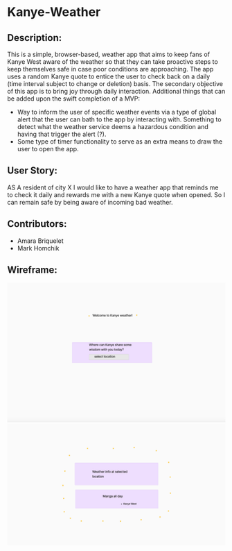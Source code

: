 # Kanye-Weather

## Description:

This is a simple, browser-based, weather app that aims to keep fans of Kanye West aware of the weather so that they can take proactive steps to keep themselves safe in case poor conditions are approaching. The app uses a random Kanye quote to entice the user to check back on a daily (time interval subject to change or deletion) basis. The secondary objective of this app is to bring joy through daily interaction. 
Additional things that can be added upon the swift completion of a MVP:

- Way to inform the user of specific weather events via a type of global alert that the user can bath to the app by interacting with. Something to detect what the weather service deems a hazardous condition and having that trigger the alert (?). 
- Some type of timer functionality to serve as an extra means to draw the user to open the app. 

## User Story:

AS A resident of city X I would like to have a weather app that reminds me to check it daily and rewards me with a new Kanye quote when opened.
So I can remain safe by being aware of incoming bad weather.

## Contributors:
- Amara Briquelet 
- Mark Homchik


## Wireframe:

![Kanye Weather img 1](./assets/images/Kanye%20wirefraame%20pg1.png)
![Kanye Weather img 2](./assets/images/Kanye%20wireframe%20pg2.png)
